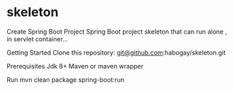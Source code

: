 # skeleton

Create Spring Boot Project
Spring Boot project skeleton that can run alone , in servlet container...

Getting Started
    Clone this repository: 
        git@github.com:habogay/skeleton.git

Prerequisites
    Jdk 8+
    Maven or maven wrapper

Run
    mvn clean package spring-boot:run

